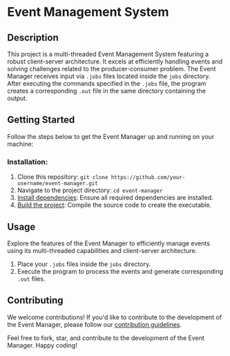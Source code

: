 # Event Management System

## Description
This project is a multi-threaded Event Management System featuring a robust client-server architecture. It excels at efficiently handling events and solving challenges related to the producer-consumer problem. 
The Event Manager receives input via `.jobs` files located inside the `jobs` directory. After executing the commands specified in the `.jobs` file, the program creates a corresponding `.out` file in the same directory containing the output.

## Getting Started

Follow the steps below to get the Event Manager up and running on your machine:

### Installation:

1. Clone this repository: `git clone https://github.com/your-username/event-manager.git`
2. Navigate to the project directory: `cd event-manager`
3. [Install dependencies](#dependencies): Ensure all required dependencies are installed.
4. [Build the project](#build): Compile the source code to create the executable.

## Usage

Explore the features of the Event Manager to efficiently manage events using its multi-threaded capabilities and client-server architecture.

1. Place your `.jobs` files inside the `jobs` directory.
2. Execute the program to process the events and generate corresponding `.out` files.

## Contributing

We welcome contributions! If you'd like to contribute to the development of the Event Manager, please follow our [contribution guidelines](CONTRIBUTING.md).

Feel free to fork, star, and contribute to the development of the Event Manager. Happy coding!
